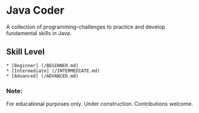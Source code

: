 # Java Coder

A collection of programming-challenges to practice and develop fundamental skills in Java. 

## Skill Level 
    * [Beginner] (/BEGINNER.md)
    * [Intermediate] (/INTERMEDIATE.md)
    * [Advanced] (/ADVANCED.md)

### Note: 
For educational purposes only. Under construction. Contributions welcome. 